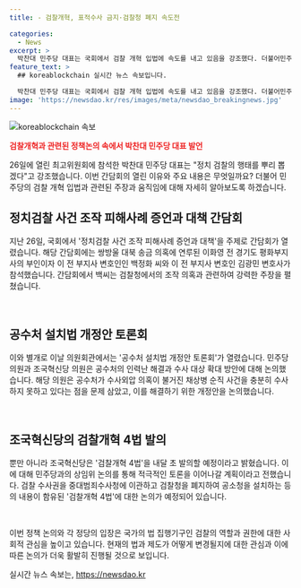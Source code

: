 ```yaml
---
title: - 검찰개혁, 표적수사 금지·검찰청 폐지 속도전

categories:
  - News
excerpt: >
  박찬대 민주당 대표는 국회에서 검찰 개혁 입법에 속도를 내고 있음을 강조했다. 더불어민주당은 검찰 권력 축소를 골자로 한 법안 개정에 나설 예정이며, 정치검찰 사건 조작 피해사례 증언과 대책을 다루는 간담회가 열렸다. 또한, 공수처 설치법 개정안을 논의하고 검찰개혁 4법을 발의하여 검찰 수사권을 중대범죄수사청에 이관하는 것을 주장하고 있다. 클릭이벤트를 유도하는 요약문입니다.
feature_text: >
  ## koreablockchain 실시간 뉴스 속보입니다.

  박찬대 민주당 대표는 국회에서 검찰 개혁 입법에 속도를 내고 있음을 강조했다. 더불어민주당은 검찰 권력 축소를 골자로 한 법안 개정에 나설 예정이며, 정치검찰 사건 조작 피해사례 증언과 대책을 다루는 간담회가 열렸다. 또한, 공수처 설치법 개정안을 논의하고 검찰개혁 4법을 발의하여 검찰 수사권을 중대범죄수사청에 이관하는 것을 주장하고 있다. 클릭이벤트를 유도하는 요약문입니다.
image: 'https://newsdao.kr/res/images/meta/newsdao_breakingnews.jpg'
---
```


<p><img src="https://newsdao.kr/res/images/meta/newsdao_breakingnews.jpg" alt="koreablockchain 속보" /></p>

<p><b><span style="color: #ee2323;">검찰개혁과 관련된 정책논의 속에서 박찬대 민주당 대표 발언</span></b></p>

<p>26일에 열린 최고위원회에 참석한 박찬대 민주당 대표는 "정치 검찰의 행태를 뿌리 뽑겠다"고 강조했습니다. 이번 간담회의 열린 이유와 주요 내용은 무엇일까요? 더불어 민주당의 검찰 개혁 입법과 관련된 주장과 움직임에 대해 자세히 알아보도록 하겠습니다.</p>

<h2 data-ke-size="size26">정치검찰 사건 조작 피해사례 증언과 대책 간담회</h2>

<p>지난 26일, 국회에서 '정치검찰 사건 조작 피해사례 증언과 대책'을 주제로 간담회가 열렸습니다. 해당 간담회에는 쌍방울 대북 송금 의혹에 연루된 이화영 전 경기도 평화부지사의 부인이자 이 전 부지사 변호인인 백정화 씨와 이 전 부지사 변호인 김광민 변호사가 참석했습니다. 간담회에서 백씨는 검찰청에서의 조작 의혹과 관련하여 강력한 주장을 펼쳤습니다.</p>

<p data-ke-size="size16">&nbsp;</p>

<h2 data-ke-size="size26">공수처 설치법 개정안 토론회</h2>

<p>이와 별개로 이날 의원회관에서는 '공수처 설치법 개정안 토론회'가 열렸습니다. 민주당 의원과 조국혁신당 의원은 공수처의 인력난 해결과 수사 대상 확대 방안에 대해 논의했습니다. 해당 의원은 공수처가 수사외압 의혹이 불거진 채상병 순직 사건을 충분히 수사하지 못하고 있다는 점을 문제 삼았고, 이를 해결하기 위한 개정안을 논의했습니다.</p>

<p data-ke-size="size16">&nbsp;</p>

<h2 data-ke-size="size26">조국혁신당의 검찰개혁 4법 발의</h2>

<p>뿐만 아니라 조국혁신당은 '검찰개혁 4법'을 내달 초 발의할 예정이라고 밝혔습니다. 이에 대해 민주당과의 상임위 논의를 통해 적극적인 토론을 이어나갈 계획이라고 전했습니다. 검찰 수사권을 중대범죄수사청에 이관하고 검찰청을 폐지하여 공소청을 설치하는 등의 내용이 함유된 '검찰개혁 4법'에 대한 논의가 예정되어 있습니다.</p>

<p data-ke-size="size16">&nbsp;</p>

<p>이번 정책 논의와 각 정당의 입장은 국가의 법 집행기구인 검찰의 역할과 권한에 대한 사회적 관심을 높이고 있습니다. 현재의 법과 제도가 어떻게 변경될지에 대한 관심과 이에 따른 논의가 더욱 활발히 진행될 것으로 보입니다.</p>
실시간 뉴스 속보는, <a href="https://newsdao.kr" rel="dofollow">https://newsdao.kr</a>



